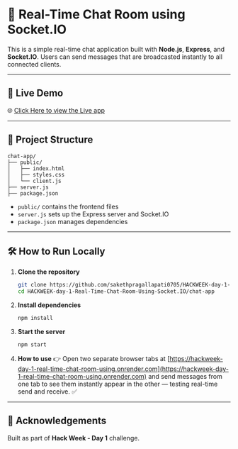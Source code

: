 # 💬 Real-Time Chat Room using Socket.IO

This is a simple real-time chat application built with **Node.js**, **Express**, and **Socket.IO**. Users can send messages that are broadcasted instantly to all connected clients.

---

## 🚀 Live Demo

🌐 [Click Here to view the Live app](https://hackweek-day-1-real-time-chat-room-using.onrender.com)  

---

## 📂 Project Structure

```
chat-app/
├── public/
│   ├── index.html
│   ├── styles.css
│   └── client.js
├── server.js
├── package.json
```

- `public/` contains the frontend files
- `server.js` sets up the Express server and Socket.IO
- `package.json` manages dependencies

---

## 🛠️ How to Run Locally

1. **Clone the repository**
   ```bash
   git clone https://github.com/sakethpragallapati0705/HACKWEEK-day-1-Real-Time-Chat-Room-Using-Socket.IO.git
   cd HACKWEEK-day-1-Real-Time-Chat-Room-Using-Socket.IO/chat-app
   ```

2. **Install dependencies**
   ```bash
   npm install
   ```

3. **Start the server**
   ```bash
   npm start
   ```

4. **How to use**
   👉 Open two separate browser tabs at [https://hackweek-day-1-real-time-chat-room-using.onrender.com](https://hackweek-day-1-real-time-chat-room-using.onrender.com) and send messages from one tab to see them instantly appear in the other — testing real-time send and receive. ✅
   
---

## 🙌 Acknowledgements

Built as part of **Hack Week - Day 1** challenge.
